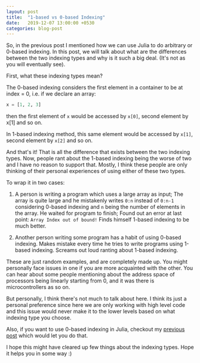 ```yaml
---
layout: post
title:  "1-based vs 0-based Indexing"
date:   2019-12-07 13:00:00 +0530
categories: blog-post
---
```


So, in the previous post I mentioned how we can use Julia to do arbitrary or
0-based indexing. In this post, we will talk about what are the differences
between the two indexing types and why is it such a big deal. (It's not as
you will eventually see).

First, what these indexing types mean?

The 0-based indexing considers the first element in a container to be at
index = 0, i.e. if we declare an array:

```jl
x = [1, 2, 3]
```

then the first element of `x` would be accessed by `x[0]`, second element by
x[1] and so on.

In 1-based indexing method, this same element would be accessed by `x[1]`,
second element by `x[2]` and so on.

And that's it! That is all the difference that exists between the two indexing
types. Now, people rant about the 1-based indexing being the worse of two
and I have no reason to support that. Mostly, I think these people are only
thinking of their personal experiences of using either of these two types.

To wrap it in two cases:

1. A person is writing a program which uses a large array as input;
The array is quite large and he mistakenly writes `0:n` instead of `0:n-1`
considering 0-based indexing and `n` being the number of elements in the array.
He waited for program to finish; Found out an error at last point:
```Array Index out of bound!```
Finds himself 1-based indexing to be much better.

2. Another person writing some program has a habit of using 0-based indexing.
Makes mistake every time he tries to write programs using 1-based indexing.
Screams out loud ranting about 1-based indexing.

These are just random examples, and are completely made up. You might personally
face issues in one if you are more acquainted with the other.
You can hear about some people mentioning about the address space of processors
being linearly starting from 0, and it was there is microcontrollers as so on.

But personally, I think there's not much to talk about here. I think its just a
personal preference since here we are only working with high level code and
this issue would never make it to the lower levels based on what indexing type
you choose.

Also, if you want to use 0-based indexing in Julia, checkout my
[previous post](https://abhishalya.github.io/blog-post/2019/12/07/zero-based-indexing.html)
which would let you do that.

I hope this might have cleared up few things about the indexing types. Hope
it helps you in some way :)
